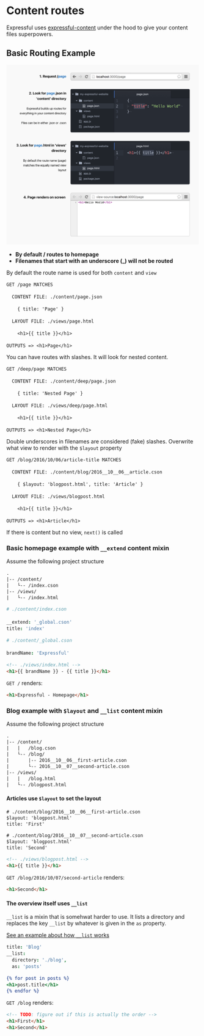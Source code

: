 # Content routes

Expressful uses [expressful-content](https://github.com/jeroenransijn/expressful-content) under the hood to give your content files superpowers.

## Basic Routing Example

![Basic Routes infographic](docs/basic-routes.png)

* **By default / routes to homepage**
* **Filenames that start with an underscore (_) will not be routed**

By default the route name is used for both `content` and `view`

```
GET /page MATCHES

  CONTENT FILE: ./content/page.json

    { title: 'Page' }

  LAYOUT FILE: ./views/page.html

    <h1>{{ title }}</h1>

OUTPUTS => <h1>Page</h1>
```

You can have routes with slashes. It will look for nested content.

```
GET /deep/page MATCHES

  CONTENT FILE: ./content/deep/page.json

    { title: 'Nested Page' }

  LAYOUT FILE: ./views/deep/page.html

    <h1>{{ title }}</h1>

OUTPUTS => <h1>Nested Page</h1>
```

Double underscores in filenames are considered (fake) slashes.
Overwrite what view to render with the `$layout` property

```
GET /blog/2016/10/06/article-title MATCHES

  CONTENT FILE: ./content/blog/2016__10__06__article.cson

    { $layout: 'blogpost.html', title: 'Article' }

  LAYOUT FILE: ./views/blogpost.html

    <h1>{{ title }}</h1>

OUTPUTS => <h1>Article</h1>
```

If there is content but no view, `next()` is called

### Basic homepage example with `__extend` content mixin

Assume the following project structure

```
.
|-- /content/
|   └-- /index.cson
|-- /views/
|   └-- /index.html
```

```cson
# ./content/index.cson

__extend: '_global.cson'
title: 'index'
```

```cson
# ./content/_global.cson

brandName: 'Expressful'
```

```html
<!-- ./views/index.html -->
<h1>{{ brandName }} - {{ title }}</h1>
```

`GET /` renders:

```html
<h1>Expressful - Homepage</h1>
```

### Blog example with `$layout` and `__list` content mixin

Assume the following project structure

```
.
|-- /content/
|   |   /blog.cson
|   └-- /blog/
|       |-- 2016__10__06__first-article.cson
|       └-- 2016__10__07__second-article.cson
|-- /views/
|   |   /blog.html
|   └-- /blogpost.html
```

#### Articles use `$layout` to set the layout

```
# ./content/blog/2016__10__06__first-article.cson
$layout: 'blogpost.html'
title: 'First'
```

```
# ./content/blog/2016__10__07__second-article.cson
$layout: 'blogpost.html'
title: 'Second'
```

```html
<!-- ./views/blogpost.html -->
<h1>{{ title }}</h1>
```

`GET /blog/2016/10/07/second-article` renders:

```html
<h1>Second</h1>
```

#### The overview itself uses `__list`

`__list` is a mixin that is somehwat harder to use.
It lists a directory and replaces the key `__list` by whatever is given in the `as` property.

[See an example about how `__list` works](https://github.com/jeroenransijn/expressful-content)

```blog.cson
title: 'Blog'
__list:
  directory: './blog',
  as: 'posts'
```

```blog.html
{% for post in posts %}
<h1>post.title</h1>
{% endfor %}
```

`GET /blog` renders:

```html
<!-- TODO: figure out if this is actually the order -->
<h1>First</h1>
<h1>Second</h1>
```
